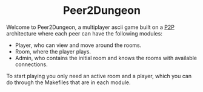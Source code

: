<h1 align="center">Peer2Dungeon</h1>

Welcome to Peer2Dungeon, a multiplayer ascii game built on a [P2P](https://en.wikipedia.org/wiki/Peer-to-peer) architecture where each peer can have the following modules:
- Player, who can view and move around the rooms.
- Room, where the player plays.
- Admin, who contains the initial room and knows the rooms with available connections.

To start playing you only need an active room and a player, which you can do through the Makefiles that are in each module.